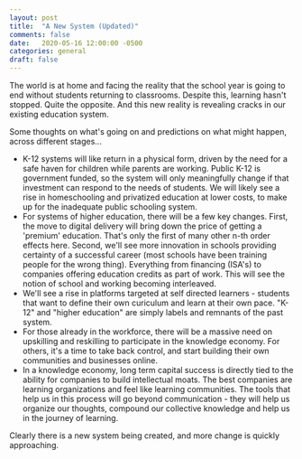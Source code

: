 ```yaml
---
layout: post
title:  "A New System (Updated)"
comments: false
date:   2020-05-16 12:00:00 -0500
categories: general
draft: false
---
```


The world is at home and facing the reality that the school year is going to end without students returning to classrooms. Despite this, learning hasn't stopped. Quite the opposite. And this new reality is revealing cracks in our existing education system. 

Some thoughts on what's going on and predictions on what might happen, across different stages...

- K-12 systems will like return in a physical form, driven by the need for a safe haven for children while parents are working. Public K-12 is government funded, so the system will only meaningfully change if that investment can respond to the needs of students. We will likely see a rise in homeschooling and privatized education at lower costs, to make up for the inadequate public schooling system.
- For systems of higher education, there will be a few key changes. First, the move to digital delivery will bring down the price of getting a 'premium' education. That's only the first of many other n-th order effects here. Second, we'll see more innovation in schools providing certainty of a successful career (most schools have been training people for the wrong thing). Everything from financing (ISA's) to companies offering education credits as part of work. This will see the notion of school and working becoming interleaved.
- We'll see a rise in platforms targeted at self directed learners - students that want to define their own curiculum and learn at their own pace. "K-12" and "higher education" are simply labels and remnants of the past system.
- For those already in the workforce, there will be a massive need on upskilling and reskilling to participate in the knowledge economy. For others, it's a time to take back control, and start building their own communities and businesses online. 
- In a knowledge economy, long term capital success is directly tied to the ability for companies to build intellectual moats. The best companies are learning organizations and feel like learning communities. The tools that help us in this process will go beyond communication - they will help us organize our thoughts, compound our collective knowledge and help us in the journey of learning.

Clearly there is a new system being created, and more change is quickly approaching.